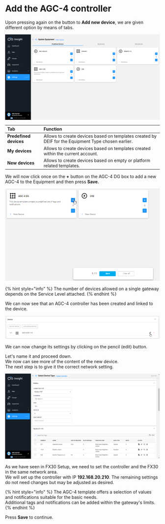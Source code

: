 # Add the AGC-4 controller

Upon pressing again on the button to **Add new device**, we are given different option by means of tabs.

![The different templates available for the Generator equipment type](../../../.gitbook/assets/image%20%2832%29.png)

| Tab | Function |
| :--- | :--- |
| **Predefined devices** | Allows to create devices based on templates created by DEIF for the Equipment Type chosen earlier. |
| **My devices** | Allows to create devices based on templates created within the current account. |
| **New devices** | Allows to create devices based on empty or platform related templates. |

We will now click once on the **+** button on the AGC-4 DG box to add a new AGC-4 to the Equipment and then press **Save.**

![](../../../.gitbook/assets/image%20%2835%29.png)

{% hint style="info" %}
The number of devices allowed on a single gateway depends on the Service Level attached.
{% endhint %}

We can now see that an AGC-4 controller has been created and linked to the device.

![](../../../.gitbook/assets/image%20%2833%29.png)

We can now change its settings by clicking on the pencil \(edit\) button.

Let's name it and proceed down.  
We now can see more of the content of the new device.  
The next step is to give it the correct network setting.

![](../../../.gitbook/assets/image%20%2838%29.png)

As we have seen in FX30 Setup, we need to set the controller and the FX30 in the same network area.  
We will set up the controller with IP **192.168.20.210**. The remaining settings do not need changes but may be adjusted as desired.

{% hint style="info" %}
The AGC-4 template offers a selection of values and notifications suitable for the basic needs.   
Additional tags and notifications can be added within the gateway's limits.
{% endhint %}

Press **Save** to continue.

